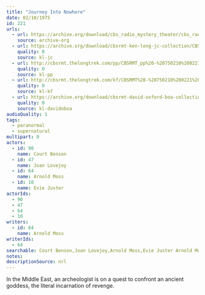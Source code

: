 ```yaml
---
title: "Journey Into Nowhere"
date: 02/10/1975
id: 221
urls: 
  - url: https://archive.org/download/cbs_radio_mystery_theater/cbs_radio_mystery_theater-0201-0250.zip/cbs_radio_mystery_theater-0201-0250%2Fcbsrmt_0221_journey_into_nowhere.mp3
    source: archive-org
  - url: https://archive.org/download/cbsrmt-ken-long-jc-collection/CBSRMT - 750201 0221 Journey Into Nowhere vbr oz_jc.mp3
    quality: 0
    source: kl-jc
  - url: http://cbsrmt.thelongtrek.com/pp/CBSRMT_pp%20-%20750210%200221%20Journey%20into%20Nowhere.mp3
    quality: 0
    source: kl-pp
  - url: http://cbsrmt.thelongtrek.com/kf/CBSRMT%20-%20750210%200221%20Journey%20Into%20Nowhere_kf.mp3
    quality: 0
    source: kl-kf
  - url: https://archive.org/download/cbsrmt-david-oxford-boa-collection/CBSRMT-750210-0221-Journey-Into-Nowhere-(64-44)_kf-{BoA}.mp3
    quality: 0
    source: kl-davidoboa
audioQuality: 1
tags: 
  - paranormal
  - supernatural
multipart: 0
actors:  
  - id: 90
    name: Court Benson  
  - id: 47
    name: Joan Lovejoy  
  - id: 64
    name: Arnold Moss  
  - id: 10
    name: Evie Juster
actorIds:  
  - 90  
  - 47  
  - 64  
  - 10
writers:  
  - id: 64
    name: Arnold Moss
writerIds:  
  - 64
searchable: Court Benson,Joan Lovejoy,Arnold Moss,Evie Juster Arnold Moss
notes: 
descriptionSource: nrl
---
```

In the Middle East, an archeologist is on a quest to confront an ancient goddess, the literal incarnation of revenge.